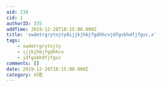 ```yaml
---
aid: 216
cid: 1
authorID: 335
addTime: 2019-12-28T18:15:00.000Z
title: 'swdetrgrytnjty8ijjkjhbjfgdhhcvjdfgvbhdfjfgvc,x'
tags:
    - swdetrgrytnjty
    - ijjkjhbjfgdhhcv
    - jdfgvbhdfjfgvc
comments: []
date: 2019-12-28T18:15:00.000Z
category: 问答
---
```



